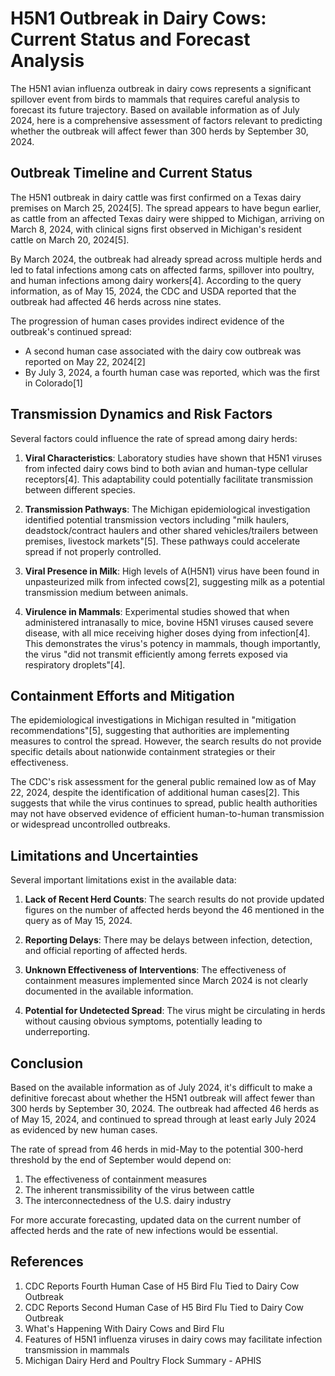 # H5N1 Outbreak in Dairy Cows: Current Status and Forecast Analysis

The H5N1 avian influenza outbreak in dairy cows represents a significant spillover event from birds to mammals that requires careful analysis to forecast its future trajectory. Based on available information as of July 2024, here is a comprehensive assessment of factors relevant to predicting whether the outbreak will affect fewer than 300 herds by September 30, 2024.

## Outbreak Timeline and Current Status

The H5N1 outbreak in dairy cattle was first confirmed on a Texas dairy premises on March 25, 2024[5]. The spread appears to have begun earlier, as cattle from an affected Texas dairy were shipped to Michigan, arriving on March 8, 2024, with clinical signs first observed in Michigan's resident cattle on March 20, 2024[5].

By March 2024, the outbreak had already spread across multiple herds and led to fatal infections among cats on affected farms, spillover into poultry, and human infections among dairy workers[4]. According to the query information, as of May 15, 2024, the CDC and USDA reported that the outbreak had affected 46 herds across nine states.

The progression of human cases provides indirect evidence of the outbreak's continued spread:
- A second human case associated with the dairy cow outbreak was reported on May 22, 2024[2]
- By July 3, 2024, a fourth human case was reported, which was the first in Colorado[1]

## Transmission Dynamics and Risk Factors

Several factors could influence the rate of spread among dairy herds:

1. **Viral Characteristics**: Laboratory studies have shown that H5N1 viruses from infected dairy cows bind to both avian and human-type cellular receptors[4]. This adaptability could potentially facilitate transmission between different species.

2. **Transmission Pathways**: The Michigan epidemiological investigation identified potential transmission vectors including "milk haulers, deadstock/contract haulers and other shared vehicles/trailers between premises, livestock markets"[5]. These pathways could accelerate spread if not properly controlled.

3. **Viral Presence in Milk**: High levels of A(H5N1) virus have been found in unpasteurized milk from infected cows[2], suggesting milk as a potential transmission medium between animals.

4. **Virulence in Mammals**: Experimental studies showed that when administered intranasally to mice, bovine H5N1 viruses caused severe disease, with all mice receiving higher doses dying from infection[4]. This demonstrates the virus's potency in mammals, though importantly, the virus "did not transmit efficiently among ferrets exposed via respiratory droplets"[4].

## Containment Efforts and Mitigation

The epidemiological investigations in Michigan resulted in "mitigation recommendations"[5], suggesting that authorities are implementing measures to control the spread. However, the search results do not provide specific details about nationwide containment strategies or their effectiveness.

The CDC's risk assessment for the general public remained low as of May 22, 2024, despite the identification of additional human cases[2]. This suggests that while the virus continues to spread, public health authorities may not have observed evidence of efficient human-to-human transmission or widespread uncontrolled outbreaks.

## Limitations and Uncertainties

Several important limitations exist in the available data:

1. **Lack of Recent Herd Counts**: The search results do not provide updated figures on the number of affected herds beyond the 46 mentioned in the query as of May 15, 2024.

2. **Reporting Delays**: There may be delays between infection, detection, and official reporting of affected herds.

3. **Unknown Effectiveness of Interventions**: The effectiveness of containment measures implemented since March 2024 is not clearly documented in the available information.

4. **Potential for Undetected Spread**: The virus might be circulating in herds without causing obvious symptoms, potentially leading to underreporting.

## Conclusion

Based on the available information as of July 2024, it's difficult to make a definitive forecast about whether the H5N1 outbreak will affect fewer than 300 herds by September 30, 2024. The outbreak had affected 46 herds as of May 15, 2024, and continued to spread through at least early July 2024 as evidenced by new human cases. 

The rate of spread from 46 herds in mid-May to the potential 300-herd threshold by the end of September would depend on:
1. The effectiveness of containment measures
2. The inherent transmissibility of the virus between cattle
3. The interconnectedness of the U.S. dairy industry

For more accurate forecasting, updated data on the current number of affected herds and the rate of new infections would be essential.

## References

1. CDC Reports Fourth Human Case of H5 Bird Flu Tied to Dairy Cow Outbreak
2. CDC Reports Second Human Case of H5 Bird Flu Tied to Dairy Cow Outbreak
3. What's Happening With Dairy Cows and Bird Flu
4. Features of H5N1 influenza viruses in dairy cows may facilitate infection transmission in mammals
5. Michigan Dairy Herd and Poultry Flock Summary - APHIS